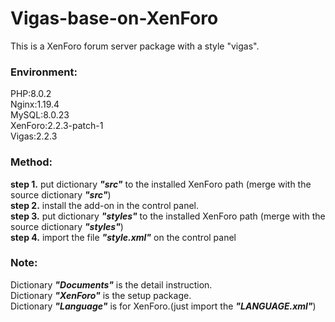 # Vigas-base-on-XenForo  
This is a XenForo forum server package with a style "vigas".  
### Environment:  
  PHP:8.0.2  
  Nginx:1.19.4  
  MySQL:8.0.23  
  XenForo:2.2.3-patch-1  
  Vigas:2.2.3  
### Method:  
**step 1.** put dictionary ***"src"*** to the installed XenForo path (merge with the source dictionary ***"src"***)  
**step 2.** install the add-on in the control panel.  
**step 3.** put dictionary ***"styles"*** to the installed XenForo path (merge with the source dictionary ***"styles"***)  
**step 4.** import the file ***"style.xml"*** on the control panel  

### Note:  
Dictionary ***"Documents"*** is the detail instruction.  
Dictionary ***"XenForo"*** is the setup package.  
Dictionary ***"Language"*** is for XenForo.(just import the ***"LANGUAGE.xml"***)

